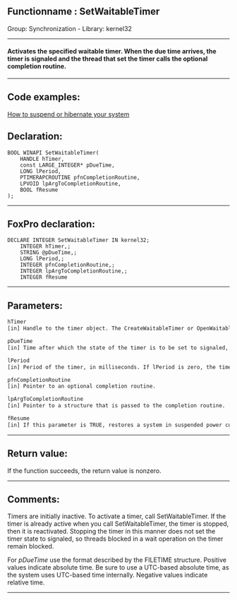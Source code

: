 <link rel="stylesheet" type="text/css" href="../../css/win32api.css">  
<link rel="stylesheet" href="https://cdnjs.cloudflare.com/ajax/libs/font-awesome/4.7.0/css/font-awesome.min.css">

## Functionname : SetWaitableTimer
Group: Synchronization - Library: kernel32    
***  


#### Activates the specified waitable timer. When the due time arrives, the timer is signaled and the thread that set the timer calls the optional completion routine.
***  


## Code examples:
[How to suspend or hibernate your system](../../samples/sample_395.md)  

## Declaration:
```foxpro  
BOOL WINAPI SetWaitableTimer(
	HANDLE hTimer,
	const LARGE_INTEGER* pDueTime,
	LONG lPeriod,
	PTIMERAPCROUTINE pfnCompletionRoutine,
	LPVOID lpArgToCompletionRoutine,
	BOOL fResume
);  
```  
***  


## FoxPro declaration:
```foxpro  
DECLARE INTEGER SetWaitableTimer IN kernel32;
	INTEGER hTimer,;
	STRING @pDueTime,;
	LONG lPeriod,;
	INTEGER pfnCompletionRoutine,;
	INTEGER lpArgToCompletionRoutine,;
	INTEGER fResume  
```  
***  


## Parameters:
```txt  
hTimer
[in] Handle to the timer object. The CreateWaitableTimer or OpenWaitableTimer function returns this handle.

pDueTime
[in] Time after which the state of the timer is to be set to signaled, in 100 nanosecond intervals. Use the format described by the FILETIME structure.

lPeriod
[in] Period of the timer, in milliseconds. If lPeriod is zero, the timer is signaled once. If lPeriod is greater than zero, the timer is periodic.

pfnCompletionRoutine
[in] Pointer to an optional completion routine.

lpArgToCompletionRoutine
[in] Pointer to a structure that is passed to the completion routine.

fResume
[in] If this parameter is TRUE, restores a system in suspended power conservation mode when the timer state is set to signaled.  
```  
***  


## Return value:
If the function succeeds, the return value is nonzero.  
***  


## Comments:
Timers are initially inactive. To activate a timer, call SetWaitableTimer. If the timer is already active when you call SetWaitableTimer, the timer is stopped, then it is reactivated. Stopping the timer in this manner does not set the timer state to signaled, so threads blocked in a wait operation on the timer remain blocked.  
  
For <Em>pDueTime</Em> use the format described by the FILETIME structure. Positive values indicate absolute time. Be sure to use a UTC-based absolute time, as the system uses UTC-based time internally. Negative values indicate relative time.  
  
***  

